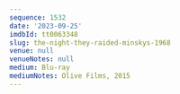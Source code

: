 ```yaml
---
sequence: 1532
date: '2023-09-25'
imdbId: tt0063348
slug: the-night-they-raided-minskys-1968
venue: null
venueNotes: null
medium: Blu-ray
mediumNotes: Olive Films, 2015
---
```


